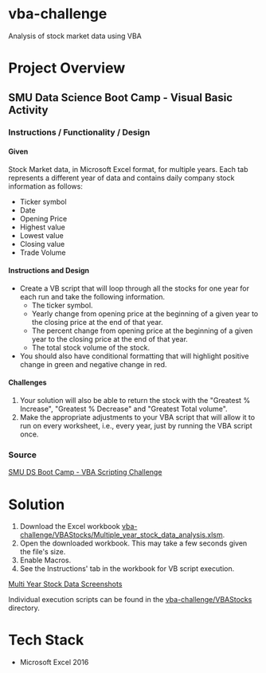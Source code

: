 # vba-challenge
Analysis of stock market data using VBA

<!-- <img src="images/under-construction.png" alt="drawing" width="500"/> -->

# Project Overview
## SMU Data Science Boot Camp - Visual Basic Activity

### Instructions / Functionality / Design

#### Given
Stock Market data, in Microsoft Excel format, for multiple years.  Each tab represents a different year of data and contains daily company stock information as follows:
- Ticker symbol
- Date
- Opening Price
- Highest value
- Lowest value
- Closing value
- Trade Volume

#### Instructions and Design
* Create a VB script that will loop through all the stocks for one year for each run and take the following information.
    - The ticker symbol.
    - Yearly change from opening price at the beginning of a given year to the closing price at the end of that year.
    - The percent change from opening price at the beginning of a given year to the closing price at the end of that year.
    - The total stock volume of the stock.
* You should also have conditional formatting that will highlight positive change in green and negative change in red.

#### Challenges
1.	Your solution will also be able to return the stock with the "Greatest % Increase", "Greatest % Decrease" and "Greatest Total volume".
2.	Make the appropriate adjustments to your VBA script that will allow it to run on every worksheet, i.e., every year, just by running the VBA script once.

### Source
[SMU DS Boot Camp - VBA Scripting Challenge](https://techbootcamps.smu.edu/data/)

# Solution
1. Download the Excel workbook [vba-challenge/VBAStocks/Multiple_year_stock_data_analysis.xlsm](https://github.com/kirpatrick/vba-challenge/blob/master/VBAStocks/Multiple_year_stock_data_analysis.xlsm).
2. Open the downloaded workbook.  This may take a few seconds given the file's size.
3. Enable Macros.
4. See the Instructions' tab in the workbook for VB script execution.

[Multi Year Stock Data Screenshots](https://github.com/kirpatrick/vba-challenge/blob/master/VBAStocks/MultiYear_Stock_Analysis%E2%80%93Summary_Screenshots.pdf)

Individual execution scripts can be found in the [vba-challenge/VBAStocks](https://github.com/kirpatrick/vba-challenge/tree/master/VBAStocks) directory.

# Tech Stack
- Microsoft Excel 2016
